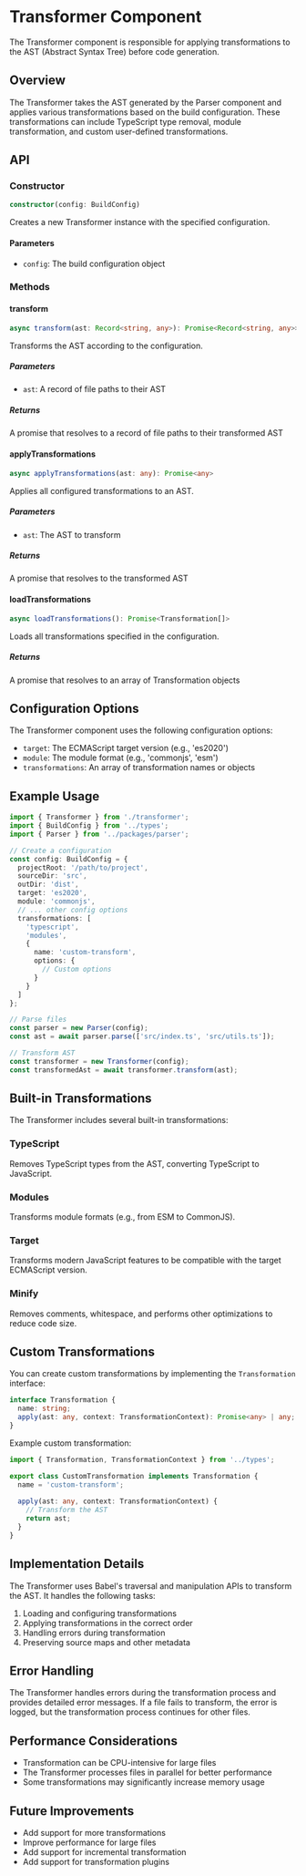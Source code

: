 # Transformer Component

The Transformer component is responsible for applying transformations to the AST (Abstract Syntax Tree) before code generation.

## Overview

The Transformer takes the AST generated by the Parser component and applies various transformations based on the build configuration. These transformations can include TypeScript type removal, module transformation, and custom user-defined transformations.

## API

### Constructor

```typescript
constructor(config: BuildConfig)
```

Creates a new Transformer instance with the specified configuration.

#### Parameters

- `config`: The build configuration object

### Methods

#### transform

```typescript
async transform(ast: Record<string, any>): Promise<Record<string, any>>
```

Transforms the AST according to the configuration.

##### Parameters

- `ast`: A record of file paths to their AST

##### Returns

A promise that resolves to a record of file paths to their transformed AST

#### applyTransformations

```typescript
async applyTransformations(ast: any): Promise<any>
```

Applies all configured transformations to an AST.

##### Parameters

- `ast`: The AST to transform

##### Returns

A promise that resolves to the transformed AST

#### loadTransformations

```typescript
async loadTransformations(): Promise<Transformation[]>
```

Loads all transformations specified in the configuration.

##### Returns

A promise that resolves to an array of Transformation objects

## Configuration Options

The Transformer component uses the following configuration options:

- `target`: The ECMAScript target version (e.g., 'es2020')
- `module`: The module format (e.g., 'commonjs', 'esm')
- `transformations`: An array of transformation names or objects

## Example Usage

```typescript
import { Transformer } from './transformer';
import { BuildConfig } from '../types';
import { Parser } from '../packages/parser';

// Create a configuration
const config: BuildConfig = {
  projectRoot: '/path/to/project',
  sourceDir: 'src',
  outDir: 'dist',
  target: 'es2020',
  module: 'commonjs',
  // ... other config options
  transformations: [
    'typescript',
    'modules',
    {
      name: 'custom-transform',
      options: {
        // Custom options
      }
    }
  ]
};

// Parse files
const parser = new Parser(config);
const ast = await parser.parse(['src/index.ts', 'src/utils.ts']);

// Transform AST
const transformer = new Transformer(config);
const transformedAst = await transformer.transform(ast);
```

## Built-in Transformations

The Transformer includes several built-in transformations:

### TypeScript

Removes TypeScript types from the AST, converting TypeScript to JavaScript.

### Modules

Transforms module formats (e.g., from ESM to CommonJS).

### Target

Transforms modern JavaScript features to be compatible with the target ECMAScript version.

### Minify

Removes comments, whitespace, and performs other optimizations to reduce code size.

## Custom Transformations

You can create custom transformations by implementing the `Transformation` interface:

```typescript
interface Transformation {
  name: string;
  apply(ast: any, context: TransformationContext): Promise<any> | any;
}
```

Example custom transformation:

```typescript
import { Transformation, TransformationContext } from '../types';

export class CustomTransformation implements Transformation {
  name = 'custom-transform';
  
  apply(ast: any, context: TransformationContext) {
    // Transform the AST
    return ast;
  }
}
```

## Implementation Details

The Transformer uses Babel's traversal and manipulation APIs to transform the AST. It handles the following tasks:

1. Loading and configuring transformations
2. Applying transformations in the correct order
3. Handling errors during transformation
4. Preserving source maps and other metadata

## Error Handling

The Transformer handles errors during the transformation process and provides detailed error messages. If a file fails to transform, the error is logged, but the transformation process continues for other files.

## Performance Considerations

- Transformation can be CPU-intensive for large files
- The Transformer processes files in parallel for better performance
- Some transformations may significantly increase memory usage

## Future Improvements

- Add support for more transformations
- Improve performance for large files
- Add support for incremental transformation
- Add support for transformation plugins
